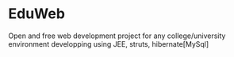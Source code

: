 EduWeb
======

Open and free web development project for  any college/university environment developping using JEE, struts, hibernate[MySql]